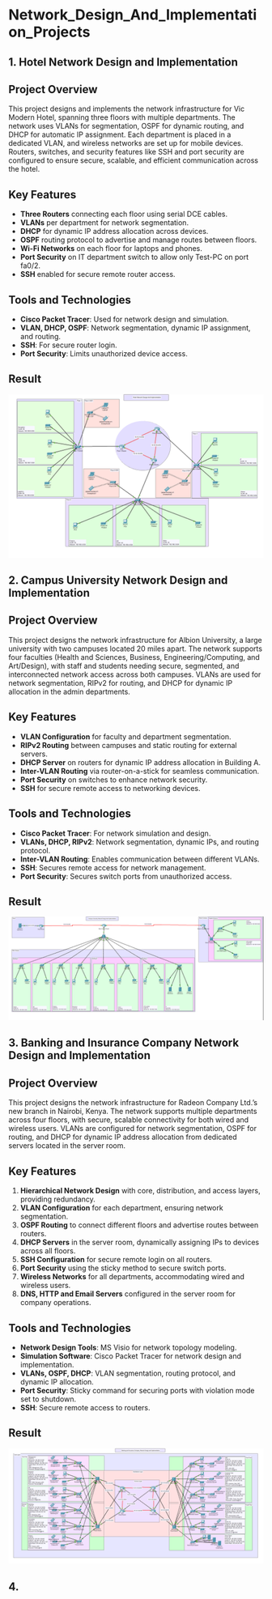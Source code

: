 # Network_Design_And_Implementation_Projects

## 1. Hotel Network Design and Implementation

## Project Overview
This project designs and implements the network infrastructure for Vic Modern Hotel, spanning three floors with multiple departments. The network uses VLANs for segmentation, OSPF for dynamic routing, and DHCP for automatic IP assignment. Each department is placed in a dedicated VLAN, and wireless networks are set up for mobile devices. Routers, switches, and security features like SSH and port security are configured to ensure secure, scalable, and efficient communication across the hotel.

## Key Features
- **Three Routers** connecting each floor using serial DCE cables.
- **VLANs** per department for network segmentation.
- **DHCP** for dynamic IP address allocation across devices.
- **OSPF** routing protocol to advertise and manage routes between floors.
- **Wi-Fi Networks** on each floor for laptops and phones.
- **Port Security** on IT department switch to allow only Test-PC on port fa0/2.
- **SSH** enabled for secure remote router access.

## Tools and Technologies
- **Cisco Packet Tracer**: Used for network design and simulation.
- **VLAN, DHCP, OSPF**: Network segmentation, dynamic IP assignment, and routing.
- **SSH**: For secure router login.
- **Port Security**: Limits unauthorized device access.

## Result
![Hotel Network Design and Implementation Result](https://github.com/YashM1234/Network_Design_And_Implementation_Projects/blob/main/Hotel%20Network%20Design%20and%20Implementation/Hotel%20Network%20Design%20and%20Implementation%20S0.png)


## 2. Campus University Network Design and Implementation

## Project Overview
This project designs the network infrastructure for Albion University, a large university with two campuses located 20 miles apart. The network supports four faculties (Health and Sciences, Business, Engineering/Computing, and Art/Design), with staff and students needing secure, segmented, and interconnected network access across both campuses. VLANs are used for network segmentation, RIPv2 for routing, and DHCP for dynamic IP allocation in the admin departments.

## Key Features
- **VLAN Configuration** for faculty and department segmentation.
- **RIPv2 Routing** between campuses and static routing for external servers.
- **DHCP Server** on routers for dynamic IP address allocation in Building A.
- **Inter-VLAN Routing** via router-on-a-stick for seamless communication.
- **Port Security** on switches to enhance network security.
- **SSH** for secure remote access to networking devices.

## Tools and Technologies
- **Cisco Packet Tracer**: For network simulation and design.
- **VLANs, DHCP, RIPv2**: Network segmentation, dynamic IPs, and routing protocol.
- **Inter-VLAN Routing**: Enables communication between different VLANs.
- **SSH**: Secures remote access for network management.
- **Port Security**: Secures switch ports from unauthorized access.

## Result
![Hotel Network Design and Implementation Result](https://github.com/YashM1234/Network_Design_And_Implementation_Projects/blob/main/Campus%20University%20Network%20Design%20and%20Implementation/Campus%20University%20Network%20Design%20and%20Implementation%20S0.png
)

## 3. Banking and Insurance Company Network Design and Implementation

## Project Overview
This project designs the network infrastructure for Radeon Company Ltd.’s new branch in Nairobi, Kenya. The network supports multiple departments across four floors, with secure, scalable connectivity for both wired and wireless users. VLANs are configured for network segmentation, OSPF for routing, and DHCP for dynamic IP address allocation from dedicated servers located in the server room.

## Key Features
1. **Hierarchical Network Design** with core, distribution, and access layers, providing redundancy.
2. **VLAN Configuration** for each department, ensuring network segmentation.
3. **OSPF Routing** to connect different floors and advertise routes between routers.
4. **DHCP Servers** in the server room, dynamically assigning IPs to devices across all floors.
5. **SSH Configuration** for secure remote login on all routers.
6. **Port Security** using the sticky method to secure switch ports.
7. **Wireless Networks** for all departments, accommodating wired and wireless users.
8. **DNS, HTTP and Email Servers** configured in the server room for company operations.

## Tools and Technologies
- **Network Design Tools**: MS Visio for network topology modeling.
- **Simulation Software**: Cisco Packet Tracer for network design and implementation.
- **VLANs, OSPF, DHCP**: VLAN segmentation, routing protocol, and dynamic IP allocation.
- **Port Security**: Sticky command for securing ports with violation mode set to shutdown.
- **SSH**: Secure remote access to routers.

## Result
![Banking and Insurance Company Network Design and Implementation](https://github.com/YashM1234/Network_Design_And_Implementation_Projects/blob/main/Banking%20and%20Insurance%20Company%20Network%20Design%20and%20Implementation/Banking%20and%20Insurance%20Company%20Network%20Design%20and%20Implementation%20S0.png)

## 4. 
